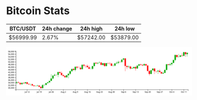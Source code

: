 # Bitcoin Stats

BTC/USDT|24h change|24h high|24h low|
|---|---|---|---|
|$56999.99|2.67%|$57242.00|$53879.00|

<img src="./chart.svg">
